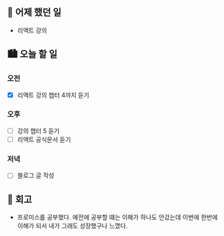 ## 🌃 어제 했던 일

- 리액트 강의

## 🏙️ 오늘 할 일

### 오전

- [x] 리액트 강의 챕터 4까지 듣기

### 오후

- [ ] 강의 챕터 5 듣기
- [ ] 리액트 공식문서 듣기

### 저녁

- [ ] 블로그 글 작성

## 🌆 회고
- 프로미스를 공부했다. 예전에 공부할 떄는 이해가 하나도 안갔는데 이번에 한번에 이해가 되서 내가 그래도 성장했구나 느꼈다.